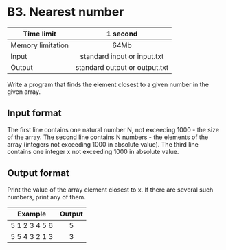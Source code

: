 # B3. Nearest number


| Time limit     | 1 second           |
| ------------- |:-------------:|
|  Memory limitation   | 64Mb| 
| Input  | standard input or input.txt | 
| Output | standard output or output.txt | 

Write a program that finds the element closest to a given number in the given array.

## **Input format**

The first line contains one natural number N, not exceeding 1000 - the size of the array.
The second line contains N numbers - the elements of the array (integers not exceeding 1000 in absolute value).
The third line contains one integer x not exceeding 1000 in absolute value.

## **Output format**

Print the value of the array element closest to x. If there are several such numbers, print any of them.


| Example    | Output        |
| ------------- |:-------------:|
|  5 1 2 3 4 5 6| 5 |
| 5 5 4 3 2 1 3 | 3 |



